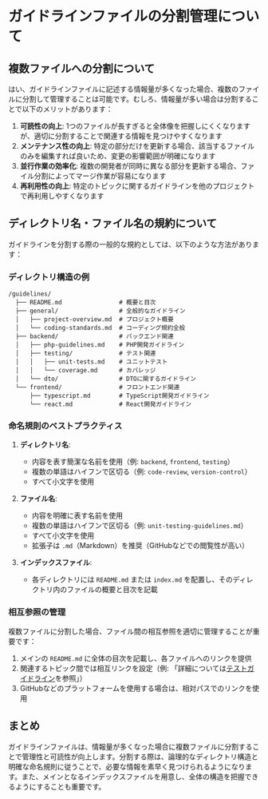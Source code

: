 # ガイドラインファイルの分割管理について

## 複数ファイルへの分割について

はい、ガイドラインファイルに記述する情報量が多くなった場合、複数のファイルに分割して管理することは可能です。むしろ、情報量が多い場合は分割することで以下のメリットがあります：

1. **可読性の向上**: 1つのファイルが長すぎると全体像を把握しにくくなりますが、適切に分割することで関連する情報を見つけやすくなります
2. **メンテナンス性の向上**: 特定の部分だけを更新する場合、該当するファイルのみを編集すれば良いため、変更の影響範囲が明確になります
3. **並行作業の効率化**: 複数の開発者が同時に異なる部分を更新する場合、ファイル分割によってマージ作業が容易になります
4. **再利用性の向上**: 特定のトピックに関するガイドラインを他のプロジェクトで再利用しやすくなります

## ディレクトリ名・ファイル名の規約について

ガイドラインを分割する際の一般的な規約としては、以下のような方法があります：

### ディレクトリ構造の例

```
/guidelines/
  ├── README.md                # 概要と目次
  ├── general/                 # 全般的なガイドライン
  │   ├── project-overview.md  # プロジェクト概要
  │   └── coding-standards.md  # コーディング規約全般
  ├── backend/                 # バックエンド関連
  │   ├── php-guidelines.md    # PHP開発ガイドライン
  │   ├── testing/             # テスト関連
  │   │   ├── unit-tests.md    # ユニットテスト
  │   │   └── coverage.md      # カバレッジ
  │   └── dto/                 # DTOに関するガイドライン
  └── frontend/                # フロントエンド関連
      ├── typescript.md        # TypeScript開発ガイドライン
      └── react.md             # React開発ガイドライン
```

### 命名規則のベストプラクティス

1. **ディレクトリ名**:
    - 内容を表す簡潔な名前を使用（例: `backend`, `frontend`, `testing`）
    - 複数の単語はハイフンで区切る（例: `code-review`, `version-control`）
    - すべて小文字を使用

2. **ファイル名**:
    - 内容を明確に表す名前を使用
    - 複数の単語はハイフンで区切る（例: `unit-testing-guidelines.md`）
    - すべて小文字を使用
    - 拡張子は `.md`（Markdown）を推奨（GitHubなどでの閲覧性が高い）

3. **インデックスファイル**:
    - 各ディレクトリには `README.md` または `index.md` を配置し、そのディレクトリ内のファイルの概要と目次を記載

### 相互参照の管理

複数ファイルに分割した場合、ファイル間の相互参照を適切に管理することが重要です：

1. メインの `README.md` に全体の目次を記載し、各ファイルへのリンクを提供
2. 関連するトピック間では相互リンクを設定（例: 「詳細については[テストガイドライン](../testing/unit-tests.md)を参照」）
3. GitHubなどのプラットフォームを使用する場合は、相対パスでのリンクを使用

## まとめ

ガイドラインファイルは、情報量が多くなった場合に複数ファイルに分割することで管理性と可読性が向上します。分割する際は、論理的なディレクトリ構造と明確な命名規則に従うことで、必要な情報を素早く見つけられるようになります。また、メインとなるインデックスファイルを用意し、全体の構造を把握できるようにすることも重要です。